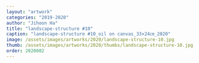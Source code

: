 ```yaml
---
layout: "artwork"
categories: "2019-2020"
author: "Jihoon Ha"
title: "landscape-structure #10"
caption: "landscape-structure #10_oil on canvas_33×24㎝_2020"
image: /assets/images/artworks/2020/landscape-structure-10.jpg
thumb: /assets/images/artworks/2020/thumbs/landscape-structure-10.jpg
order: 2020002
---
```

